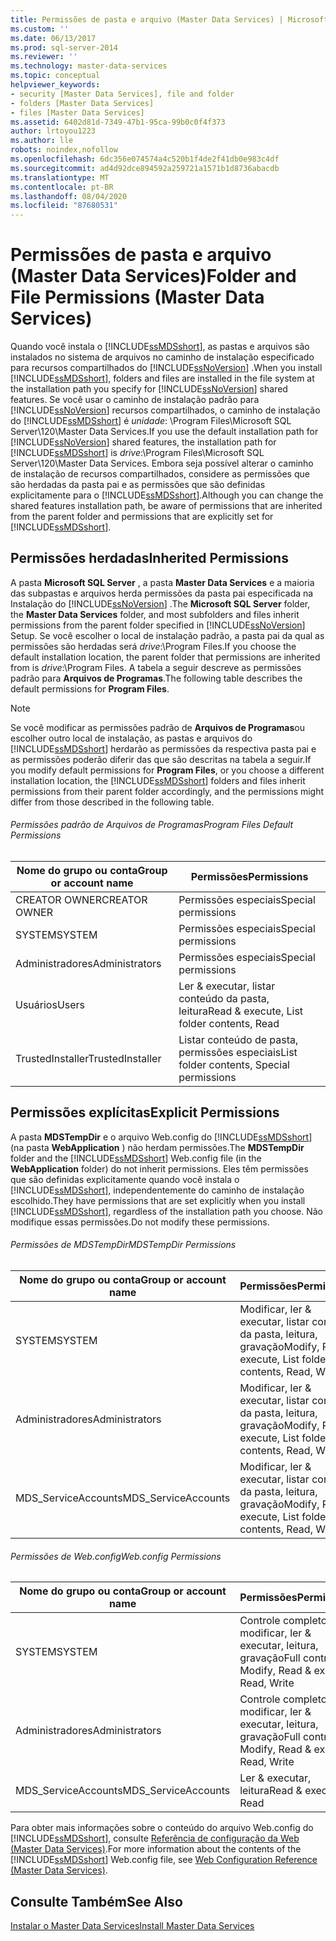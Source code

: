 ```yaml
---
title: Permissões de pasta e arquivo (Master Data Services) | Microsoft Docs
ms.custom: ''
ms.date: 06/13/2017
ms.prod: sql-server-2014
ms.reviewer: ''
ms.technology: master-data-services
ms.topic: conceptual
helpviewer_keywords:
- security [Master Data Services], file and folder
- folders [Master Data Services]
- files [Master Data Services]
ms.assetid: 6402d81d-7349-47b1-95ca-99b0c0f4f373
author: lrtoyou1223
ms.author: lle
robots: noindex,nofollow
ms.openlocfilehash: 6dc356e074574a4c520b1f4de2f41db0e983c4df
ms.sourcegitcommit: ad4d92dce894592a259721a1571b1d8736abacdb
ms.translationtype: MT
ms.contentlocale: pt-BR
ms.lasthandoff: 08/04/2020
ms.locfileid: "87680531"
---
```

# <a name="folder-and-file-permissions-master-data-services"></a><span data-ttu-id="f2dc9-102">Permissões de pasta e arquivo (Master Data Services)</span><span class="sxs-lookup"><span data-stu-id="f2dc9-102">Folder and File Permissions (Master Data Services)</span></span>
  <span data-ttu-id="f2dc9-103">Quando você instala o [!INCLUDE[ssMDSshort](../includes/ssmdsshort-md.md)], as pastas e arquivos são instalados no sistema de arquivos no caminho de instalação especificado para recursos compartilhados do [!INCLUDE[ssNoVersion](../includes/ssnoversion-md.md)] .</span><span class="sxs-lookup"><span data-stu-id="f2dc9-103">When you install [!INCLUDE[ssMDSshort](../includes/ssmdsshort-md.md)], folders and files are installed in the file system at the installation path you specify for [!INCLUDE[ssNoVersion](../includes/ssnoversion-md.md)] shared features.</span></span> <span data-ttu-id="f2dc9-104">Se você usar o caminho de instalação padrão para [!INCLUDE[ssNoVersion](../includes/ssnoversion-md.md)] recursos compartilhados, o caminho de instalação do [!INCLUDE[ssMDSshort](../includes/ssmdsshort-md.md)] é *unidade*: \Program Files\Microsoft SQL Server\120\Master Data Services.</span><span class="sxs-lookup"><span data-stu-id="f2dc9-104">If you use the default installation path for [!INCLUDE[ssNoVersion](../includes/ssnoversion-md.md)] shared features, the installation path for [!INCLUDE[ssMDSshort](../includes/ssmdsshort-md.md)] is *drive*:\Program Files\Microsoft SQL Server\120\Master Data Services.</span></span> <span data-ttu-id="f2dc9-105">Embora seja possível alterar o caminho de instalação de recursos compartilhados, considere as permissões que são herdadas da pasta pai e as permissões que são definidas explicitamente para o [!INCLUDE[ssMDSshort](../includes/ssmdsshort-md.md)].</span><span class="sxs-lookup"><span data-stu-id="f2dc9-105">Although you can change the shared features installation path, be aware of permissions that are inherited from the parent folder and permissions that are explicitly set for [!INCLUDE[ssMDSshort](../includes/ssmdsshort-md.md)].</span></span>  
  
## <a name="inherited-permissions"></a><span data-ttu-id="f2dc9-106">Permissões herdadas</span><span class="sxs-lookup"><span data-stu-id="f2dc9-106">Inherited Permissions</span></span>  
 <span data-ttu-id="f2dc9-107">A pasta **Microsoft SQL Server** , a pasta **Master Data Services** e a maioria das subpastas e arquivos herda permissões da pasta pai especificada na Instalação do [!INCLUDE[ssNoVersion](../includes/ssnoversion-md.md)] .</span><span class="sxs-lookup"><span data-stu-id="f2dc9-107">The **Microsoft SQL Server** folder, the **Master Data Services** folder, and most subfolders and files inherit permissions from the parent folder specified in [!INCLUDE[ssNoVersion](../includes/ssnoversion-md.md)] Setup.</span></span> <span data-ttu-id="f2dc9-108">Se você escolher o local de instalação padrão, a pasta pai da qual as permissões são herdadas será *drive*:\Program Files.</span><span class="sxs-lookup"><span data-stu-id="f2dc9-108">If you choose the default installation location, the parent folder that permissions are inherited from is *drive*:\Program Files.</span></span> <span data-ttu-id="f2dc9-109">A tabela a seguir descreve as permissões padrão para **Arquivos de Programas**.</span><span class="sxs-lookup"><span data-stu-id="f2dc9-109">The following table describes the default permissions for **Program Files**.</span></span>  
  
> [!NOTE]  
>  <span data-ttu-id="f2dc9-110">Se você modificar as permissões padrão de **Arquivos de Programas**ou escolher outro local de instalação, as pastas e arquivos do [!INCLUDE[ssMDSshort](../includes/ssmdsshort-md.md)] herdarão as permissões da respectiva pasta pai e as permissões poderão diferir das que são descritas na tabela a seguir.</span><span class="sxs-lookup"><span data-stu-id="f2dc9-110">If you modify default permissions for **Program Files**, or you choose a different installation location, the [!INCLUDE[ssMDSshort](../includes/ssmdsshort-md.md)] folders and files inherit permissions from their parent folder accordingly, and the permissions might differ from those described in the following table.</span></span>  
  
###### <a name="program-files-default-permissions"></a><span data-ttu-id="f2dc9-111">Permissões padrão de Arquivos de Programas</span><span class="sxs-lookup"><span data-stu-id="f2dc9-111">Program Files Default Permissions</span></span>  
  
|<span data-ttu-id="f2dc9-112">Nome do grupo ou conta</span><span class="sxs-lookup"><span data-stu-id="f2dc9-112">Group or account name</span></span>|<span data-ttu-id="f2dc9-113">Permissões</span><span class="sxs-lookup"><span data-stu-id="f2dc9-113">Permissions</span></span>|  
|---------------------------|-----------------|  
|<span data-ttu-id="f2dc9-114">CREATOR OWNER</span><span class="sxs-lookup"><span data-stu-id="f2dc9-114">CREATOR OWNER</span></span>|<span data-ttu-id="f2dc9-115">Permissões especiais</span><span class="sxs-lookup"><span data-stu-id="f2dc9-115">Special permissions</span></span>|  
|<span data-ttu-id="f2dc9-116">SYSTEM</span><span class="sxs-lookup"><span data-stu-id="f2dc9-116">SYSTEM</span></span>|<span data-ttu-id="f2dc9-117">Permissões especiais</span><span class="sxs-lookup"><span data-stu-id="f2dc9-117">Special permissions</span></span>|  
|<span data-ttu-id="f2dc9-118">Administradores</span><span class="sxs-lookup"><span data-stu-id="f2dc9-118">Administrators</span></span>|<span data-ttu-id="f2dc9-119">Permissões especiais</span><span class="sxs-lookup"><span data-stu-id="f2dc9-119">Special permissions</span></span>|  
|<span data-ttu-id="f2dc9-120">Usuários</span><span class="sxs-lookup"><span data-stu-id="f2dc9-120">Users</span></span>|<span data-ttu-id="f2dc9-121">Ler & executar, listar conteúdo da pasta, leitura</span><span class="sxs-lookup"><span data-stu-id="f2dc9-121">Read & execute, List folder contents, Read</span></span>|  
|<span data-ttu-id="f2dc9-122">TrustedInstaller</span><span class="sxs-lookup"><span data-stu-id="f2dc9-122">TrustedInstaller</span></span>|<span data-ttu-id="f2dc9-123">Listar conteúdo de pasta, permissões especiais</span><span class="sxs-lookup"><span data-stu-id="f2dc9-123">List folder contents, Special permissions</span></span>|  
  
## <a name="explicit-permissions"></a><span data-ttu-id="f2dc9-124">Permissões explícitas</span><span class="sxs-lookup"><span data-stu-id="f2dc9-124">Explicit Permissions</span></span>  
 <span data-ttu-id="f2dc9-125">A pasta **MDSTempDir** e o arquivo Web.config do [!INCLUDE[ssMDSshort](../includes/ssmdsshort-md.md)] (na pasta **WebApplication** ) não herdam permissões.</span><span class="sxs-lookup"><span data-stu-id="f2dc9-125">The **MDSTempDir** folder and the [!INCLUDE[ssMDSshort](../includes/ssmdsshort-md.md)] Web.config file (in the **WebApplication** folder) do not inherit permissions.</span></span> <span data-ttu-id="f2dc9-126">Eles têm permissões que são definidas explicitamente quando você instala o [!INCLUDE[ssMDSshort](../includes/ssmdsshort-md.md)], independentemente do caminho de instalação escolhido.</span><span class="sxs-lookup"><span data-stu-id="f2dc9-126">They have permissions that are set explicitly when you install [!INCLUDE[ssMDSshort](../includes/ssmdsshort-md.md)], regardless of the installation path you choose.</span></span> <span data-ttu-id="f2dc9-127">Não modifique essas permissões.</span><span class="sxs-lookup"><span data-stu-id="f2dc9-127">Do not modify these permissions.</span></span>  
  
###### <a name="mdstempdir-permissions"></a><span data-ttu-id="f2dc9-128">Permissões de MDSTempDir</span><span class="sxs-lookup"><span data-stu-id="f2dc9-128">MDSTempDir Permissions</span></span>  
  
|<span data-ttu-id="f2dc9-129">Nome do grupo ou conta</span><span class="sxs-lookup"><span data-stu-id="f2dc9-129">Group or account name</span></span>|<span data-ttu-id="f2dc9-130">Permissões</span><span class="sxs-lookup"><span data-stu-id="f2dc9-130">Permissions</span></span>|  
|---------------------------|-----------------|  
|<span data-ttu-id="f2dc9-131">SYSTEM</span><span class="sxs-lookup"><span data-stu-id="f2dc9-131">SYSTEM</span></span>|<span data-ttu-id="f2dc9-132">Modificar, ler & executar, listar conteúdo da pasta, leitura, gravação</span><span class="sxs-lookup"><span data-stu-id="f2dc9-132">Modify, Read & execute, List folder contents, Read, Write</span></span>|  
|<span data-ttu-id="f2dc9-133">Administradores</span><span class="sxs-lookup"><span data-stu-id="f2dc9-133">Administrators</span></span>|<span data-ttu-id="f2dc9-134">Modificar, ler & executar, listar conteúdo da pasta, leitura, gravação</span><span class="sxs-lookup"><span data-stu-id="f2dc9-134">Modify, Read & execute, List folder contents, Read, Write</span></span>|  
|<span data-ttu-id="f2dc9-135">MDS_ServiceAccounts</span><span class="sxs-lookup"><span data-stu-id="f2dc9-135">MDS_ServiceAccounts</span></span>|<span data-ttu-id="f2dc9-136">Modificar, ler & executar, listar conteúdo da pasta, leitura, gravação</span><span class="sxs-lookup"><span data-stu-id="f2dc9-136">Modify, Read & execute, List folder contents, Read, Write</span></span>|  
  
###### <a name="webconfig-permissions"></a><span data-ttu-id="f2dc9-137">Permissões de Web.config</span><span class="sxs-lookup"><span data-stu-id="f2dc9-137">Web.config Permissions</span></span>  
  
|<span data-ttu-id="f2dc9-138">Nome do grupo ou conta</span><span class="sxs-lookup"><span data-stu-id="f2dc9-138">Group or account name</span></span>|<span data-ttu-id="f2dc9-139">Permissões</span><span class="sxs-lookup"><span data-stu-id="f2dc9-139">Permissions</span></span>|  
|---------------------------|-----------------|  
|<span data-ttu-id="f2dc9-140">SYSTEM</span><span class="sxs-lookup"><span data-stu-id="f2dc9-140">SYSTEM</span></span>|<span data-ttu-id="f2dc9-141">Controle completo, modificar, ler & executar, leitura, gravação</span><span class="sxs-lookup"><span data-stu-id="f2dc9-141">Full control, Modify, Read & execute, Read, Write</span></span>|  
|<span data-ttu-id="f2dc9-142">Administradores</span><span class="sxs-lookup"><span data-stu-id="f2dc9-142">Administrators</span></span>|<span data-ttu-id="f2dc9-143">Controle completo, modificar, ler & executar, leitura, gravação</span><span class="sxs-lookup"><span data-stu-id="f2dc9-143">Full control, Modify, Read & execute, Read, Write</span></span>|  
|<span data-ttu-id="f2dc9-144">MDS_ServiceAccounts</span><span class="sxs-lookup"><span data-stu-id="f2dc9-144">MDS_ServiceAccounts</span></span>|<span data-ttu-id="f2dc9-145">Ler & executar, leitura</span><span class="sxs-lookup"><span data-stu-id="f2dc9-145">Read & execute, Read</span></span>|  
  
 <span data-ttu-id="f2dc9-146">Para obter mais informações sobre o conteúdo do arquivo Web.config do [!INCLUDE[ssMDSshort](../includes/ssmdsshort-md.md)], consulte [Referência de configuração da Web &#40;Master Data Services&#41;](web-configuration-reference-master-data-services.md).</span><span class="sxs-lookup"><span data-stu-id="f2dc9-146">For more information about the contents of the [!INCLUDE[ssMDSshort](../includes/ssmdsshort-md.md)] Web.config file, see [Web Configuration Reference &#40;Master Data Services&#41;](web-configuration-reference-master-data-services.md).</span></span>  
  
## <a name="see-also"></a><span data-ttu-id="f2dc9-147">Consulte Também</span><span class="sxs-lookup"><span data-stu-id="f2dc9-147">See Also</span></span>  
 [<span data-ttu-id="f2dc9-148">Instalar o Master Data Services</span><span class="sxs-lookup"><span data-stu-id="f2dc9-148">Install Master Data Services</span></span>](install-windows/install-master-data-services.md)  
  
  
